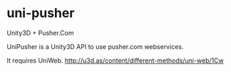 uni-pusher
==========

Unity3D + Pusher.Com


UniPusher is a Unity3D API to use pusher.com webservices.

It requires UniWeb. <http://u3d.as/content/different-methods/uni-web/1Cw>
